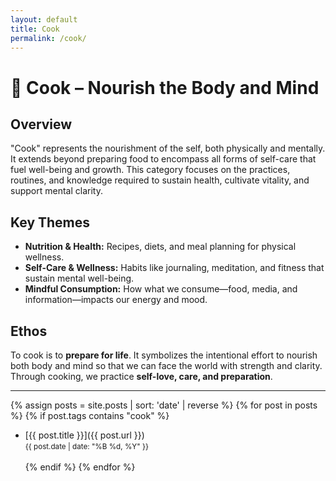```yaml
---
layout: default
title: Cook
permalink: /cook/
---
```

# 🍳 Cook – Nourish the Body and Mind

## Overview
"Cook" represents the nourishment of the self, both physically and mentally. It extends beyond preparing food to encompass all forms of self-care that fuel well-being and growth. This category focuses on the practices, routines, and knowledge required to sustain health, cultivate vitality, and support mental clarity.

## Key Themes
- **Nutrition & Health:** Recipes, diets, and meal planning for physical wellness.
- **Self-Care & Wellness:** Habits like journaling, meditation, and fitness that sustain mental well-being.
- **Mindful Consumption:** How what we consume—food, media, and information—impacts our energy and mood.

## Ethos
To cook is to **prepare for life**. It symbolizes the intentional effort to nourish both body and mind so that we can face the world with strength and clarity. Through cooking, we practice **self-love, care, and preparation**.

---

{% assign posts = site.posts | sort: 'date' | reverse %}
{% for post in posts %}
  {% if post.tags contains "cook" %}
  - [{{ post.title }}]({{ post.url }})  
    <small>{{ post.date | date: "%B %d, %Y" }}</small><br><br>
  {% endif %}
{% endfor %}
